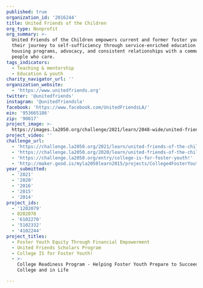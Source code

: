 ```yaml
---
published: true
organization_id: '2016244'
title: United Friends of the Children
org_type: Nonprofit
org_summary: >-
  United Friends of the Children empowers current and former foster youth on
  their journey to self-sufficiency through service-enriched education and
  housing programs, advocacy, and consistent relationships with a community of
  people who care.
tags_indicators:
  - Teaching & mentorship
  - Education & youth
charity_navigator_url: ''
organization_website:
  - 'https://www.unitedfriends.org'
twitter: '@unitedfriends'
instagram: '@unitedfriendsla'
facebook: 'https://www.facebook.com/UnitedFriendsLA/'
ein: '953665186'
zip: '90017'
project_image: >-
  https://images.la2050.org/challenge/2021/learn/2048-wide/united-friends-of-the-children.jpg
project_video: ''
challenge_url:
  - 'https://challenge.la2050.org/2021/learn/united-friends-of-the-children/'
  - 'https://challenge.la2050.org/2020/learn/united-friends-of-the-children/'
  - 'https://challenge.la2050.org/entry/college-is-for-foster-youth!'
  - 'http://maker.good.is/myla2050learn2015/projects/College4FosterYouth.html'
year_submitted:
  - '2021'
  - '2020'
  - '2016'
  - '2015'
  - '2014'
project_ids:
  - '1202079'
  - 0202078
  - '6102270'
  - '5102332'
  - '4102244'
project_titles:
  - Foster Youth Equity Through Financial Empowerment
  - United Friends Scholars Program
  - College IS for Foster Youth!
  - >-
    College Readiness Program - Helping Foster Youth Prepare to Succeed in
    College and in Life

---
```

